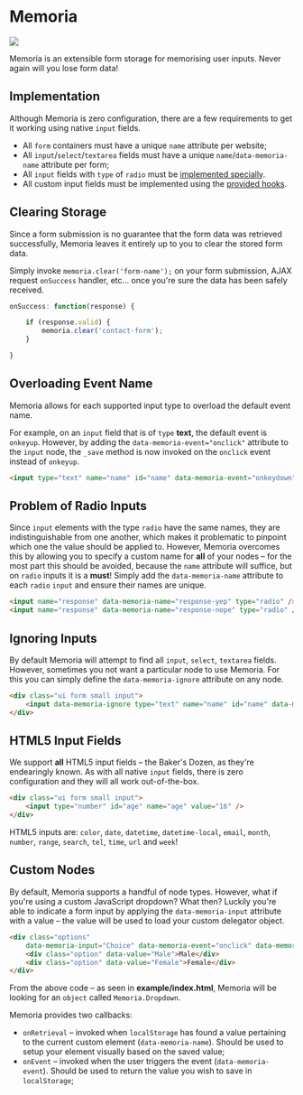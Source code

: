 Memoria
=======

<img src="https://travis-ci.org/Wildhoney/Memoria.png" />

Memoria is an extensible form storage for memorising user inputs. Never again will you lose form data!

Implementation
-------

Although Memoria is zero configuration, there are a few requirements to get it working using native `input` fields.

 * All `form` containers must have a unique `name` attribute per website;
 * All `input`/`select`/`textarea` fields must have a unique `name`/`data-memoria-name` attribute per form;
 * All `input` fields with `type` of `radio` must be <a href="https://github.com/Wildhoney/Memoria#problem-of-radio-inputs">implemented specially</a>.
 * All custom input fields must be implemented using the <a href="https://github.com/Wildhoney/Memoria#custom-nodes">provided hooks</a>.

Clearing Storage
-------

Since a form submission is no guarantee that the form data was retrieved successfully, Memoria leaves it entirely up to you to clear the stored form data.

Simply invoke `memoria.clear('form-name');` on your form submission, AJAX request `onSuccess` handler, etc... once you're sure the data has been safely received.

```javascript
onSuccess: function(response) {

    if (response.valid) {
        memoria.clear('contact-form');
    }

}
```

Overloading Event Name
-------

Memoria allows for each supported input type to overload the default event name.

For example, on an `input` field that is of `type` <strong>text</strong>, the default event is `onkeyup`. However, by adding the `data-memoria-event="onclick"` attribute to the `input` node, the `_save` method is now invoked on the `onclick` event instead of `onkeyup`.

```html
<input type="text" name="name" id="name" data-memoria-event="onkeydown" />
```

Problem of Radio Inputs
-------

Since `input` elements with the type `radio` have the same names, they are indistinguishable from one another, which makes it problematic to pinpoint which one the value should be applied to. However, Memoria overcomes this by allowing you to specify a custom name for <strong>all</strong> of your nodes &ndash; for the most part this should be avoided, because the `name` attribute will suffice, but on `radio` inputs it is a <strong>must</strong>! Simply add the `data-memoria-name` attribute to each `radio` `input` and ensure their names are unique.

```html
<input name="response" data-memoria-name="response-yep" type="radio" />
<input name="response" data-memoria-name="response-nope" type="radio" />
```

Ignoring Inputs
-------

By default Memoria will attempt to find all `input`, `select`, `textarea` fields. However, sometimes you not want a particular node to use Memoria. For this you can simply define the `data-memoria-ignore` attribute on any node.

```html
<div class="ui form small input">
    <input data-memoria-ignore type="text" name="name" id="name" data-memoria-event="onkeyup" />
</div>
```

HTML5 Input Fields
-------

We support <strong>all</strong> HTML5 input fields &ndash; the Baker's Dozen, as they're endearingly known. As with all native `input` fields, there is zero configuration and they will all work out-of-the-box.

```html
<div class="ui form small input">
    <input type="number" id="age" name="age" value="16" />
</div>
```

HTML5 inputs are: `color`, `date`, `datetime`, `datetime-local`, `email`, `month`, `number`, `range`, `search`, `tel`, `time`, `url` and `week`!

Custom Nodes
-------

By default, Memoria supports a handful of node types. However, what if you're using a custom JavaScript dropdown? What then? Luckily you're able to indicate a form input by applying the `data-memoria-input` attribute with a value &ndash; the value will be used to load your custom delegator object.

```html
<div class="options"
    data-memoria-input="Choice" data-memoria-event="onclick" data-memoria-name="gender">
    <div class="option" data-value="Male">Male</div>
    <div class="option" data-value="Female">Female</div>
</div>
```

From the above code &ndash; as seen in <strong>example/index.html</strong>, Memoria will be looking for an `object` called `Memoria.Dropdown`.

Memoria provides two callbacks:

 * `onRetrieval` &ndash; invoked when `localStorage` has found a value pertaining to the current custom element (`data-memoria-name`). Should be used to setup your element visually based on the saved value;
 * `onEvent` &ndash; invoked when the user triggers the event (`data-memoria-event`). Should be used to return the value you wish to save in `localStorage`;